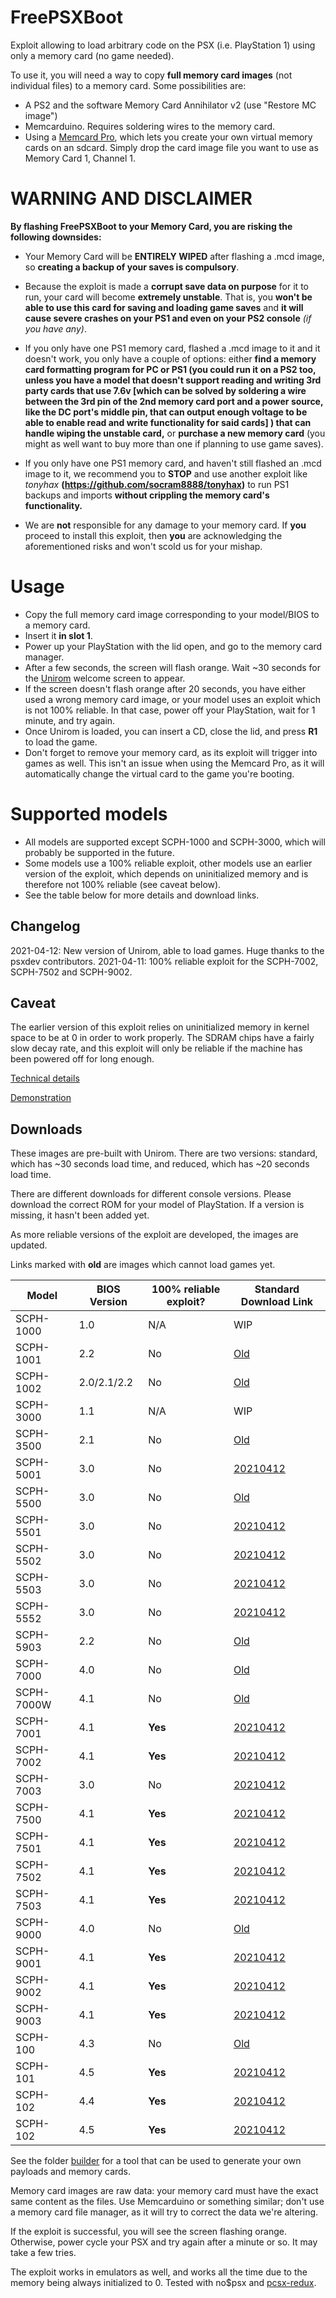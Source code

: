 # FreePSXBoot
Exploit allowing to load arbitrary code on the PSX (i.e. PlayStation 1) using only a memory card (no game needed).

To use it, you will need a way to copy **full memory card images** (not individual files) to a memory card. Some possibilities are:

* A PS2 and the software Memory Card Annihilator v2 (use "Restore MC image")
* Memcarduino. Requires soldering wires to the memory card.
* Using a [Memcard Pro](https://8bitmods.com/memcard-pro-for-playstation-1/), which lets you create your own virtual memory cards on an sdcard. Simply drop the card image file you want to use as Memory Card 1, Channel 1.

# WARNING AND DISCLAIMER
**By flashing FreePSXBoot to your Memory Card, you are risking the following downsides:**

* Your Memory Card will be **ENTIRELY WIPED** after flashing a .mcd image, so **creating a backup of your saves is compulsory**.
* Because the exploit is made a **corrupt save data on purpose** for it to run, your card will become **extremely unstable**. That is, you **won't be able to use this card for saving and loading game saves** and **it will cause severe crashes on your PS1 and even on your PS2 console** *(if you have any)*.

* If you only have one PS1 memory card, flashed a .mcd image to it and it doesn't work, you only have a couple of options: either **find a memory card formatting program for PC or PS1 (you could run it on a PS2 too, unless you have a model that doesn't support reading and writing 3rd party cards that use 7.6v [which can be solved by soldering a wire between the 3rd pin of the 2nd memory card port and a power source, like the DC port's middle pin, that can output enough voltage to be able to enable read and write functionality for said cards] ) that can handle wiping the unstable card,** or **purchase a new memory card** (you might as well want to buy more than one if planning to use game saves).
* If you only have one PS1 memory card, and haven't still flashed an .mcd image to it, we recommend you to **STOP** and use another exploit like *tonyhax* **(https://github.com/socram8888/tonyhax)** to run PS1 backups and imports **without crippling the memory card's functionality.**

* We are **not** responsible for any damage to your memory card. If **you** proceed to install this exploit, then **you** are acknowledging the aforementioned risks and won't scold us for your mishap.

# Usage

* Copy the full memory card image corresponding to your model/BIOS to a memory card.
* Insert it **in slot 1**.
* Power up your PlayStation with the lid open, and go to the memory card manager.
* After a few seconds, the screen will flash orange. Wait ~30 seconds for the [Unirom](https://github.com/JonathanDotCel/unirom8_bootdisc_and_firmware_for_ps1) welcome screen to appear.
* If the screen doesn't flash orange after 20 seconds, you have either used a wrong memory card image, or your model uses an exploit which is not 100% reliable. In that case, power off your PlayStation, wait for 1 minute, and try again.
* Once Unirom is loaded, you can insert a CD, close the lid, and press **R1** to load the game.
* Don't forget to remove your memory card, as its exploit will trigger into games as well. This isn't an issue when using the Memcard Pro, as it will automatically change the virtual card to the game you're booting.

# Supported models

* All models are supported except SCPH-1000 and SCPH-3000, which will probably be supported in the future.
* Some models use a 100% reliable exploit, other models use an earlier version of the exploit, which depends on uninitialized memory and is therefore not 100% reliable (see caveat below).
* See the table below for more details and download links.

## Changelog
2021-04-12: New version of Unirom, able to load games. Huge thanks to the psxdev contributors.
2021-04-11: 100% reliable exploit for the SCPH-7002, SCPH-7502 and SCPH-9002.

## Caveat

The earlier version of this exploit relies on uninitialized memory in kernel space to be at 0 in order to work properly. The SDRAM chips have a fairly slow decay rate, and this exploit will only be reliable if the machine has been powered off for long enough.

[Technical details](exploit/EXPLOIT.md)

[Demonstration](https://www.youtube.com/watch?v=29DI-N45V40)

## Downloads
These images are pre-built with Unirom. There are two versions: standard, which has ~30 seconds load time, and reduced, which has ~20 seconds load time.

There are different downloads for different console versions. Please download the correct ROM for your model of PlayStation. If a version is missing, it hasn't been added yet.

As more reliable versions of the exploit are developed, the images are updated.

Links marked with **old** are images which cannot load games yet.

| Model     | BIOS Version | 100% reliable exploit? | Standard Download Link |
|-----------|--------------|------------------------|------------------------|
| SCPH-1000 | 1.0          | N/A | WIP |
| SCPH-1001 | 2.2          | No | [Old](exploit/freepsxboot-unirom-standard-bios3.x.mcd) |
| SCPH-1002 | 2.0/2.1/2.2  | No | [Old](exploit/freepsxboot-unirom-standard-bios3.x.mcd) |
| SCPH-3000 | 1.1          | N/A | WIP |
| SCPH-3500 | 2.1          | No | [Old](exploit/freepsxboot-unirom-standard-bios3.x.mcd) |
| SCPH-5001 | 3.0          | No | [20210412](images/freepsxboot-unirom-20210412-5001-5501-5503-7003.mcd) |
| SCPH-5500 | 3.0          | No | [Old](exploit/freepsxboot-unirom-standard-bios3.x.mcd) |
| SCPH-5501 | 3.0          | No | [20210412](images/freepsxboot-unirom-20210412-5001-5501-5503-7003.mcd) |
| SCPH-5502 | 3.0          | No | [20210412](images/freepsxboot-unirom-20210412-5502-5552.mcd) |
| SCPH-5503 | 3.0          | No | [20210412](images/freepsxboot-unirom-20210412-5001-5501-5503-7003.mcd) |
| SCPH-5552 | 3.0          | No | [20210412](images/freepsxboot-unirom-20210412-5502-5552.mcd) |
| SCPH-5903 | 2.2          | No | [Old](exploit/freepsxboot-unirom-standard-bios3.x.mcd) |
| SCPH-7000 | 4.0          | No | [Old](exploit/freepsxboot-unirom-standard-bios4.x.mcd) |
| SCPH-7000W | 4.1         | No | [Old](exploit/freepsxboot-unirom-standard-bios4.x.mcd) |
| SCPH-7001 | 4.1          | **Yes** | [20210412](images/freepsxboot-unirom-20210412-7001-7002-7500-7501-7502-7503-9001-9002-9003.mcd) |
| SCPH-7002 | 4.1          | **Yes** | [20210412](images/freepsxboot-unirom-20210412-7001-7002-7500-7501-7502-7503-9001-9002-9003.mcd) |
| SCPH-7003 | 3.0          | No | [20210412](images/freepsxboot-unirom-20210412-5001-5501-5503-7003.mcd) |
| SCPH-7500 | 4.1          | **Yes** | [20210412](images/freepsxboot-unirom-20210412-7001-7002-7500-7501-7502-7503-9001-9002-9003.mcd) |
| SCPH-7501 | 4.1          | **Yes** | [20210412](images/freepsxboot-unirom-20210412-7001-7002-7500-7501-7502-7503-9001-9002-9003.mcd) |
| SCPH-7502 | 4.1          | **Yes** | [20210412](images/freepsxboot-unirom-20210412-7001-7002-7500-7501-7502-7503-9001-9002-9003.mcd) |
| SCPH-7503 | 4.1          | **Yes** | [20210412](images/freepsxboot-unirom-20210412-7001-7002-7500-7501-7502-7503-9001-9002-9003.mcd) |
| SCPH-9000 | 4.0          | No | [Old](exploit/freepsxboot-unirom-standard-bios4.x.mcd) |
| SCPH-9001 | 4.1          | **Yes** | [20210412](images/freepsxboot-unirom-20210412-7001-7002-7500-7501-7502-7503-9001-9002-9003.mcd) |
| SCPH-9002 | 4.1          | **Yes** | [20210412](images/freepsxboot-unirom-20210412-7001-7002-7500-7501-7502-7503-9001-9002-9003.mcd) |
| SCPH-9003 | 4.1          | **Yes** | [20210412](images/freepsxboot-unirom-20210412-7001-7002-7500-7501-7502-7503-9001-9002-9003.mcd) |
| SCPH-100  | 4.3          | No | [Old](exploit/freepsxboot-unirom-standard-psone.mcd) |
| SCPH-101  | 4.5          | **Yes** | [20210412](images/freepsxboot-unirom-20210412-101.mcd) |
| SCPH-102  | 4.4          | **Yes** | [20210412](images/freepsxboot-unirom-20210412-102_4.4.mcd) |
| SCPH-102  | 4.5          | **Yes** | [20210412](images/freepsxboot-unirom-20210412-102_4.5.mcd) |

See the folder [builder](builder) for a tool that can be used to generate your own payloads and memory cards.

Memory card images are raw data: your memory card must have the exact same content as the files. Use Memcarduino or something similar; don't use a memory card file manager, as it will try to correct the data we're altering.

If the exploit is successful, you will see the screen flashing orange. Otherwise, power cycle your PSX and try again after a minute or so. It may take a few tries.

The exploit works in emulators as well, and works all the time due to the memory being always initialized to 0. Tested with no$psx and [pcsx-redux](https://github.com/grumpycoders/pcsx-redux/).

